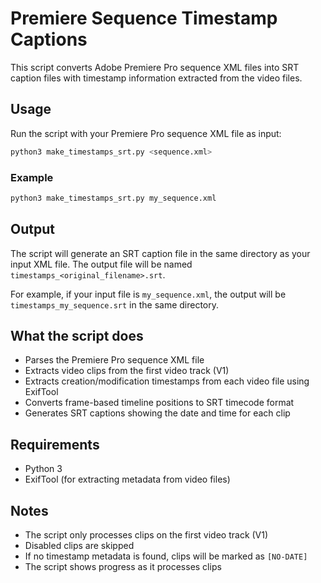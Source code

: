 # Premiere Sequence Timestamp Captions

This script converts Adobe Premiere Pro sequence XML files into SRT caption files with timestamp information extracted from the video files.

## Usage

Run the script with your Premiere Pro sequence XML file as input:

```bash
python3 make_timestamps_srt.py <sequence.xml>
```

### Example

```bash
python3 make_timestamps_srt.py my_sequence.xml
```

## Output

The script will generate an SRT caption file in the same directory as your input XML file. The output file will be named `timestamps_<original_filename>.srt`.

For example, if your input file is `my_sequence.xml`, the output will be `timestamps_my_sequence.srt` in the same directory.

## What the script does

- Parses the Premiere Pro sequence XML file
- Extracts video clips from the first video track (V1)
- Extracts creation/modification timestamps from each video file using ExifTool
- Converts frame-based timeline positions to SRT timecode format
- Generates SRT captions showing the date and time for each clip

## Requirements

- Python 3
- ExifTool (for extracting metadata from video files)

## Notes

- The script only processes clips on the first video track (V1)
- Disabled clips are skipped
- If no timestamp metadata is found, clips will be marked as `[NO-DATE]`
- The script shows progress as it processes clips
